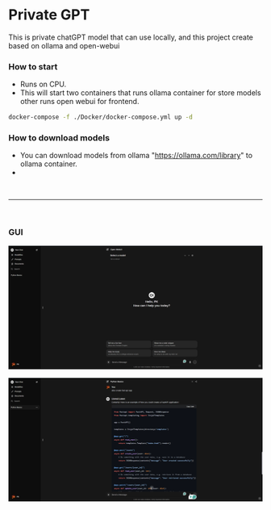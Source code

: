 # Private GPT

This is private chatGPT model that can use locally, and this project create based on ollama and open-webui

### How to start 
* Runs on CPU.
* This will start two containers that runs ollama container for store models other runs open webui for frontend.
~~~sh
docker-compose -f ./Docker/docker-compose.yml up -d 
~~~

### How to download models
* You can download models from ollama "https://ollama.com/library" to ollama container.
* 

<br>

---

<br>

### GUI

![alt text](imgs/img-1.png)

![alt text](imgs/img-2.png)
